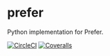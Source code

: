 prefer
======

Python implementation for Prefer.


[![CircleCI](https://img.shields.io/circleci/project/github/LimpidTech/prefer.py.svg?style=flat-squared)](https://circleci.com/gh/LimpidTech/prefer.py)
[![Coveralls](https://img.shields.io/coveralls/LimpidTech/prefer.py.svg?style=flat-sqared)](https://coveralls.io/github/LimpidTech/prefer.js)

